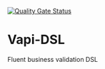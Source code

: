 [![Quality Gate Status](https://sonarcloud.io/api/project_badges/measure?project=IMustBeMad_Vapi-DSL&metric=alert_status)](https://sonarcloud.io/dashboard?id=IMustBeMad_Vapi-DSL)

# Vapi-DSL
Fluent business validation DSL 
